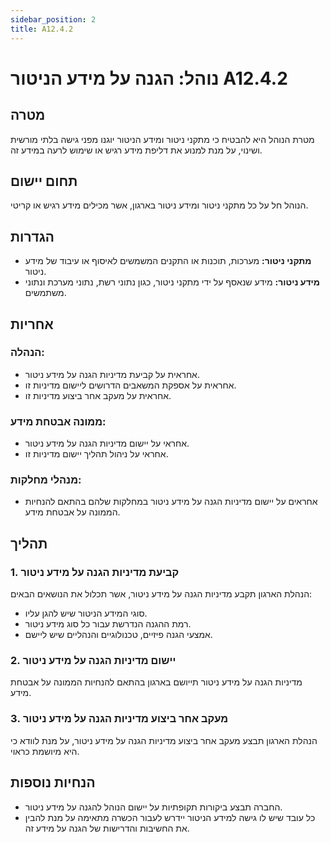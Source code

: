 ```yaml
---
sidebar_position: 2
title: A12.4.2
---
```


# נוהל: הגנה על מידע הניטור A12.4.2

## מטרה
מטרת הנוהל היא להבטיח כי מתקני ניטור ומידע הניטור יוגנו מפני גישה בלתי מורשית ושינוי, על מנת למנוע את דליפת מידע רגיש או שימוש לרעה במידע זה.

## תחום יישום
הנוהל חל על כל מתקני ניטור ומידע ניטור בארגון, אשר מכילים מידע רגיש או קריטי.

## הגדרות
- **מתקני ניטור:** מערכות, תוכנות או התקנים המשמשים לאיסוף או עיבוד של מידע ניטור.
- **מידע ניטור:** מידע שנאסף על ידי מתקני ניטור, כגון נתוני רשת, נתוני מערכת ונתוני משתמשים.

## אחריות
### הנהלה:
- אחראית על קביעת מדיניות הגנה על מידע ניטור.
- אחראית על אספקת המשאבים הדרושים ליישום מדיניות זו.
- אחראית על מעקב אחר ביצוע מדיניות זו.

### ממונה אבטחת מידע:
- אחראי על יישום מדיניות הגנה על מידע ניטור.
- אחראי על ניהול תהליך יישום מדיניות זו.

### מנהלי מחלקות:
- אחראים על יישום מדיניות הגנה על מידע ניטור במחלקות שלהם בהתאם להנחיות הממונה על אבטחת מידע.

## תהליך
### 1. קביעת מדיניות הגנה על מידע ניטור
הנהלת הארגון תקבע מדיניות הגנה על מידע ניטור, אשר תכלול את הנושאים הבאים:
- סוגי המידע הניטור שיש להגן עליו.
- רמת ההגנה הנדרשת עבור כל סוג מידע ניטור.
- אמצעי הגנה פיזיים, טכנולוגיים והנהליים שיש ליישם.

### 2. יישום מדיניות הגנה על מידע ניטור
מדיניות הגנה על מידע ניטור תייושם בארגון בהתאם להנחיות הממונה על אבטחת מידע.

### 3. מעקב אחר ביצוע מדיניות הגנה על מידע ניטור
הנהלת הארגון תבצע מעקב אחר ביצוע מדיניות הגנה על מידע ניטור, על מנת לוודא כי היא מיושמת כראוי.

## הנחיות נוספות
- החברה תבצע ביקורות תקופתיות על יישום הנוהל להגנה על מידע ניטור.
- כל עובד שיש לו גישה למידע הניטור יידרש לעבור הכשרה מתאימה על מנת להבין את החשיבות והדרישות של הגנה על מידע זה.